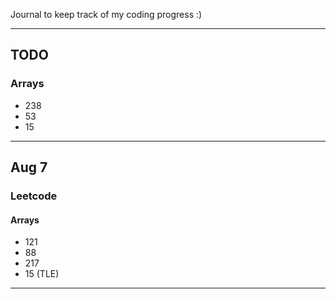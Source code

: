 Journal to keep track of my coding progress :)

---

## TODO
### Arrays
- 238
- 53
- 15

---

## Aug 7
### Leetcode
#### Arrays
- 121
- 88
- 217
- 15 (TLE)
---